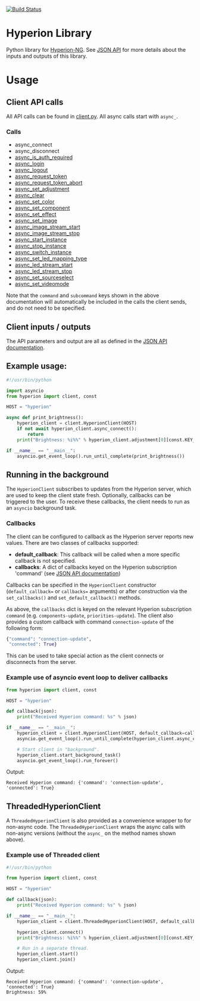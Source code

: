[![Build Status](https://travis-ci.com/dermotduffy/hyperion-py.svg?branch=master)](https://travis-ci.com/dermotduffy/hyperion-py)

# Hyperion Library

Python library for
[Hyperion-NG](https://github.com/hyperion-project/hyperion.ng). See [JSON
API](https://docs.hyperion-project.org/en/json/) for more details about the
inputs and outputs of this library.

# Usage

## Client API calls

All API calls can be found in
[client.py](https://github.com/dermotduffy/hyperion-py/blob/master/hyperion/client.py).
All async calls start with `async_`.

### Calls

   * async_connect
   * async_disconnect
   * [async_is_auth_required](https://docs.hyperion-project.org/en/json/Authorization.html#authorization-check)
   * [async_login](https://docs.hyperion-project.org/en/json/Authorization.html#login-with-token)
   * [async_logout](https://docs.hyperion-project.org/en/json/Authorization.html#logout)
   * [async_request_token](https://docs.hyperion-project.org/en/json/Authorization.html#request-a-token)
   * [async_request_token_abort](https://docs.hyperion-project.org/en/json/Authorization.html#request-a-token)
   * [async_set_adjustment](https://docs.hyperion-project.org/en/json/Control.html#adjustments)
   * [async_clear](https://docs.hyperion-project.org/en/json/Control.html#clear)
   * [async_set_color](https://docs.hyperion-project.org/en/json/Control.html#set-color)
   * [async_set_component](https://docs.hyperion-project.org/en/json/Control.html#control-components)
   * [async_set_effect](https://docs.hyperion-project.org/en/json/Control.html#set-effect)
   * [async_set_image](https://docs.hyperion-project.org/en/json/Control.html#set-image)
   * [async_image_stream_start](https://docs.hyperion-project.org/en/json/Control.html#live-image-stream)
   * [async_image_stream_stop](https://docs.hyperion-project.org/en/json/Control.html#live-image-stream)
   * [async_start_instance](https://docs.hyperion-project.org/en/json/Control.html#control-instances)
   * [async_stop_instance](https://docs.hyperion-project.org/en/json/Control.html#control-instances)
   * [async_switch_instance](https://docs.hyperion-project.org/en/json/Control.html#api-instance-handling)
   * [async_set_led_mapping_type](https://docs.hyperion-project.org/en/json/Control.html#led-mapping)
   * [async_led_stream_start](https://docs.hyperion-project.org/en/json/Control.html#live-led-color-stream)
   * [async_led_stream_stop](https://docs.hyperion-project.org/en/json/Control.html#live-led-color-stream)
   * [async_set_sourceselect](https://docs.hyperion-project.org/en/json/Control.html#source-selection)
   * [async_set_videomode](https://docs.hyperion-project.org/en/json/Control.html#video-mode)

Note that the `command` and `subcommand` keys shown in the above documentation
will automatically be included in the calls the client sends, and do not need
to be specified.

## Client inputs / outputs

The API parameters and output are all as defined in the [JSON API
documentation](https://docs.hyperion-project.org/en/json/).

## Example usage:

```python
#!/usr/bin/python

import asyncio
from hyperion import client, const

HOST = "hyperion"

async def print_brightness():
    hyperion_client = client.HyperionClient(HOST)
    if not await hyperion_client.async_connect():
        return
    print("Brightness: %i%%" % hyperion_client.adjustment[0][const.KEY_BRIGHTNESS])

if __name__ == "__main__":
    asyncio.get_event_loop().run_until_complete(print_brightness())
```

## Running in the background

The `HyperionClient` subscribes to updates from the Hyperion server, which are
used to keep the client state fresh. Optionally, callbacks can be triggered to
the user. To receive these callbacks, the client needs to run as an `asyncio`
background task.

### Callbacks

The client can be configured to callback as the Hyperion server reports new
values. There are two classes of callbacks supported:

   * **default_callback**: This callback will be called when a more specific callback is not specified.
   * **callbacks**: A dict of callbacks keyed on the Hyperion subscription 'command' (see [JSON API documentation](https://docs.hyperion-project.org/en/json/))

Callbacks can be specified in the `HyperionClient` constructor
(`default_callback=` or `callbacks=` arguments) or after construction via the
`set_callbacks()` and `set_default_callback()` methods.

As above, the `callbacks` dict is keyed on the relevant Hyperion subscription
`command` (e.g. `components-update`, `priorities-update`). The client also
provides a custom callback with command `connection-update` of the following
form:

```python
{"command": "connection-update",
 "connected": True}
```

This can be used to take special action as the client connects or disconnects from the server.

### Example use of asyncio event loop to deliver callbacks

```python
from hyperion import client, const

HOST = "hyperion"

def callback(json):
    print("Received Hyperion command: %s" % json)

if __name__ == "__main__":
    hyperion_client = client.HyperionClient(HOST, default_callback=callback)
    asyncio.get_event_loop().run_until_complete(hyperion_client.async_connect())

    # Start client in "background".
    hyperion_client.start_background_task()
    asyncio.get_event_loop().run_forever()
```

Output:

```
Received Hyperion command: {'command': 'connection-update', 'connected': True}
```

## ThreadedHyperionClient

A `ThreadedHyperionClient` is also provided as a convenience wrapper to for
non-async code. The `ThreadedHyperionClient` wraps the async calls with
non-async versions (without the `async_` on the method names shown above).

### Example use of Threaded client

```python
#!/usr/bin/python

from hyperion import client, const

HOST = "hyperion"

def callback(json):
    print("Received Hyperion command: %s" % json)

if __name__ == "__main__":
    hyperion_client = client.ThreadedHyperionClient(HOST, default_callback=callback)

    hyperion_client.connect()
    print("Brightness: %i%%" % hyperion_client.adjustment[0][const.KEY_BRIGHTNESS])

    # Run in a separate thread.
    hyperion_client.start()
    hyperion_client.join()
```

Output:

```
Received Hyperion command: {'command': 'connection-update', 'connected': True}
Brightness: 59%
```
